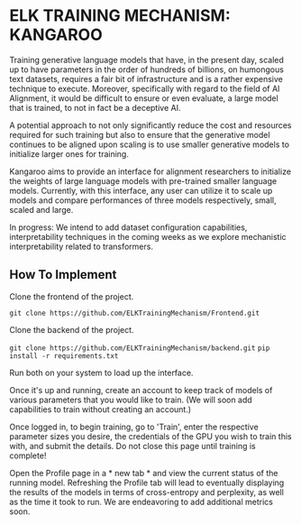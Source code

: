 # ELK TRAINING MECHANISM: KANGAROO

Training generative language models that have, in the present day, scaled up to have parameters in the order of hundreds of billions, on humongous text datasets, requires a fair bit of infrastructure and is a rather expensive technique to execute. Moreover, specifically with regard to the field of AI Alignment, it would be difficult to ensure or even evaluate, a large model that is trained, to not in fact be a deceptive AI. 

A potential approach to not only significantly reduce the cost and resources required for such training but also to ensure that the generative model continues to be aligned upon scaling is to use smaller generative models to initialize larger ones for training. 

Kangaroo aims to provide an interface for alignment researchers to initialize the weights of large language models with pre-trained smaller language models. Currently, with this interface, any user can utilize it to scale up models and compare performances of three models respectively, small, scaled and large. 

In progress: We intend to add dataset configuration capabilities, interpretability techniques in the coming weeks as we explore mechanistic interpretability related to transformers.


## How To Implement

Clone the frontend of the project.

`git clone https://github.com/ELKTrainingMechanism/Frontend.git`

Clone the backend of the project.

`git clone https://github.com/ELKTrainingMechanism/backend.git`
`pip install -r requirements.txt`

Run both on your system to load up the interface.

Once it's up and running, create an account to keep track of models of various parameters that you would like to train. (We will soon add capabilities to train without creating an account.)

Once logged in, to begin training, go to 'Train', enter the respective parameter sizes you desire, the credentials of the GPU you wish to train this with, and submit the details. Do not close this page until training is complete!

Open the Profile page in a * new tab * and view the current status of the running model. Refreshing the Profile tab will lead to eventually displaying the results of the models in terms of cross-entropy and perplexity, as well as the time it took to run. We are endeavoring to add additional metrics soon.
